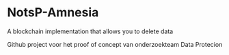 # NotsP-Amnesia
A blockchain implementation that allows you to delete data

Github project voor het proof of concept van onderzoekteam Data Protecion
